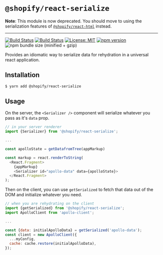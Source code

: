 # `@shopify/react-serialize`

**Note**: This module is now deprecated. You should move to using the serialization features of [`@shopify/react-html`](../react-html) instead.

---

[![Build Status](https://github.com/Shopify/quilt/workflows/Node-CI/badge.svg?branch=master)](https://github.com/Shopify/quilt/actions?query=workflow%3ANode-CI)
[![Build Status](https://github.com/Shopify/quilt/workflows/Ruby-CI/badge.svg?branch=master)](https://github.com/Shopify/quilt/actions?query=workflow%3ARuby-CI)
[![License: MIT](https://img.shields.io/badge/License-MIT-green.svg)](LICENSE.md) [![npm version](https://badge.fury.io/js/%40shopify%2Freact-serialize.svg)](https://badge.fury.io/js/%40shopify%2Freact-serialize) ![npm bundle size (minified + gzip)](https://img.shields.io/bundlephobia/minzip/@shopify/react-serialize.svg)

Provides an idiomatic way to serialize data for rehydration in a universal react application.

## Installation

```bash
$ yarn add @shopify/react-serialize
```

## Usage

On the server, the `<Serializer />` component will serialize whatever you pass as it's `data` prop.

```javascript
// in your server renderer
import {Serializer} from '@shopify/react-serialize';

...

const apolloState = getDatafromTree(appMarkup)

const markup = react.renderToString(
  <React.Fragment>
    {appMarkup}
    <Serializer id="apollo-data" data={apolloState}>
  </React.Fragment>
);
```

Then on the client, you can use `getSerialized` to fetch that data out of the DOM and initialize whatever you need.

```javascript
// when you are rehydrating on the client
import {getSerialized} from '@shopify/react-serialize';
import ApolloClient from 'apollo-client';

...

const {data: initialApolloData} = getSerialized('apollo-data');
const client = new ApolloClient({
  ...myConfig,
  cache: cache.restore(initialApolloData),
});
```
